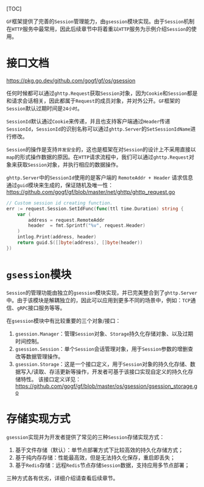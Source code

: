 
[TOC]

`GF`框架提供了完善的`Session`管理能力，由`gsession`模块实现。由于`Session`机制在`HTTP`服务中最常用，因此后续章节中将着重以`HTTP`服务为示例介绍`Session`的使用。

# 接口文档

https://pkg.go.dev/github.com/gogf/gf/os/gsession

任何时候都可以通过`ghttp.Request`获取`Session`对象，因为`Cookie`和`Session`都是和请求会话相关，因此都属于`Request`的成员对象，并对外公开。`GF`框架的`Session`默认过期时间是`24小时`。

`SessionId`默认通过`Cookie`来传递，并且也支持客户端通过`Header`传递`SessionId`，`SessionId`的识别名称可以通过`ghttp.Server`的`SetSessionIdName`进行修改。

`Session`的操作是支持`并发安全`的，这也是框架在对`Session`的设计上不采用直接以`map`的形式操作数据的原因。在`HTTP`请求流程中，我们可以通过`ghttp.Request`对象来获取`Session`对象，并执行相应的数据操作。

`ghttp.Server`中的`SessionId`使用的是客户端的 `RemoteAddr + Header` 请求信息通过`guid`模块来生成的，保证随机及唯一性：https://github.com/gogf/gf/blob/master/net/ghttp/ghttp_request.go
```go
// Custom session id creating function.
err := request.Session.SetIdFunc(func(ttl time.Duration) string {
    var (
        address = request.RemoteAddr
        header  = fmt.Sprintf("%v", request.Header)
    )
    intlog.Print(address, header)
    return guid.S([]byte(address), []byte(header))
})
```

# `gsession`模块

`Session`的管理功能由独立的`gsession`模块实现，并已完美整合到了`ghttp.Server`中。由于该模块是解耦独立的，因此可以应用到更多不同的场景中，例如：`TCP`通信、`gRPC`接口服务等等。

在`gsession`模块中有比较重要的三个对象/接口：
1. `gsession.Manager`：管理`Session`对象、`Storage`持久化存储对象、以及过期时间控制。
1. `gsession.Session`：单个`Session`会话管理对象，用于`Session`参数的增删查改等数据管理操作。
1. `gsession.Storage`：这是一个接口定义，用于`Session`对象的持久化存储、数据写入/读取、存活更新等操作，开发者可基于该接口实现自定义的持久化存储特性。
该接口定义详见：https://github.com/gogf/gf/blob/master/os/gsession/gsession_storage.go
    

# 存储实现方式

`gsession`实现并为开发者提供了常见的三种`Session`存储实现方式：

1. 基于文件存储（默认）：单节点部署方式下比较高效的持久化存储方式；
1. 基于纯内存存储：性能最高效，但是无法持久化保存，重启即丢失；
1. 基于`Redis`存储：远程`Redis`节点存储`Session`数据，支持应用多节点部署；

三种方式各有优劣，详细介绍请查看后续章节。
